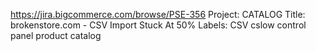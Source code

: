 https://jira.bigcommerce.com/browse/PSE-356
Project: CATALOG
Title: brokenstore.com - CSV Import Stuck At 50%
Labels: CSV cslow control panel product catalog

